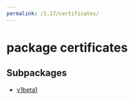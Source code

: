 ```yaml
---
permalink: /1.17/certificates/
---
```


# package certificates



## Subpackages

* [v1beta1](certificates-v1beta1.md)